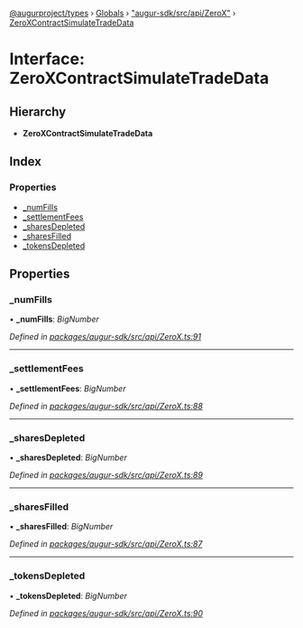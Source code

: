 [@augurproject/types](../README.md) › [Globals](../globals.md) › ["augur-sdk/src/api/ZeroX"](../modules/_augur_sdk_src_api_zerox_.md) › [ZeroXContractSimulateTradeData](_augur_sdk_src_api_zerox_.zeroxcontractsimulatetradedata.md)

# Interface: ZeroXContractSimulateTradeData

## Hierarchy

* **ZeroXContractSimulateTradeData**

## Index

### Properties

* [_numFills](_augur_sdk_src_api_zerox_.zeroxcontractsimulatetradedata.md#_numfills)
* [_settlementFees](_augur_sdk_src_api_zerox_.zeroxcontractsimulatetradedata.md#_settlementfees)
* [_sharesDepleted](_augur_sdk_src_api_zerox_.zeroxcontractsimulatetradedata.md#_sharesdepleted)
* [_sharesFilled](_augur_sdk_src_api_zerox_.zeroxcontractsimulatetradedata.md#_sharesfilled)
* [_tokensDepleted](_augur_sdk_src_api_zerox_.zeroxcontractsimulatetradedata.md#_tokensdepleted)

## Properties

###  _numFills

• **_numFills**: *BigNumber*

*Defined in [packages/augur-sdk/src/api/ZeroX.ts:91](https://github.com/AugurProject/augur/blob/69c4be52bf/packages/augur-sdk/src/api/ZeroX.ts#L91)*

___

###  _settlementFees

• **_settlementFees**: *BigNumber*

*Defined in [packages/augur-sdk/src/api/ZeroX.ts:88](https://github.com/AugurProject/augur/blob/69c4be52bf/packages/augur-sdk/src/api/ZeroX.ts#L88)*

___

###  _sharesDepleted

• **_sharesDepleted**: *BigNumber*

*Defined in [packages/augur-sdk/src/api/ZeroX.ts:89](https://github.com/AugurProject/augur/blob/69c4be52bf/packages/augur-sdk/src/api/ZeroX.ts#L89)*

___

###  _sharesFilled

• **_sharesFilled**: *BigNumber*

*Defined in [packages/augur-sdk/src/api/ZeroX.ts:87](https://github.com/AugurProject/augur/blob/69c4be52bf/packages/augur-sdk/src/api/ZeroX.ts#L87)*

___

###  _tokensDepleted

• **_tokensDepleted**: *BigNumber*

*Defined in [packages/augur-sdk/src/api/ZeroX.ts:90](https://github.com/AugurProject/augur/blob/69c4be52bf/packages/augur-sdk/src/api/ZeroX.ts#L90)*
